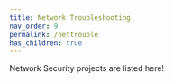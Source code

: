 ```yaml
---
title: Network Troubleshooting
nav_order: 9
permalink: /nettrouble
has_children: true
---
```


Network Security projects are listed here!